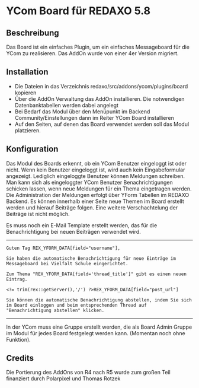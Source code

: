 YCom Board für REDAXO 5.8
=========================


Beschreibung
------------
Das Board ist ein einfaches Plugin, um ein einfaches Messageboard für die YCom zu realisieren. Das AddOn wurde von einer 4er Version migriert.


Installation
------------

* Die Dateien in das Verzeichnis redaxo/src/addons/ycom/plugins/board kopieren
* Über die AddOn Verwaltung das AddOn installieren. Die notwendigen Datenbanktabellen werden dabei angelegt
* Bei Bedarf das Modul über den Menüpunkt im Backend Community/Einstellungen dann im Reiter YCom Board installieren
* Auf den Seiten, auf denen das Board verwendet werden soll das Modul platzieren.


Konfiguration
-------------

Das Modul des Boards erkennt, ob ein YCom Benutzer eingeloggt ist oder nicht. Wenn kein Benutzer eingeloggt ist, wird auch kein Eingabeformular angezeigt. Lediglich eingeloggte Benutzer können Meldungen schreiben.
Man kann sich als eingeloggter YCom Benutzer Benachrichtigungen schicken lassen, wenn neue Meldungen für ein Thema eingetragen werden.
Die Administration der Meldungen erfolgt über YForm Tabellen im REDAXO Backend.
Es können innerhalb einer Seite neue Themen im Board erstellt werden und hierauf Beiträge folgen. Eine weitere Verschachtelung der Beiträge ist nicht möglich.

Es muss noch ein E-Mail Template erstellt werden, das für die Benachrichtigung bei neuen Beiträgen verwendet wird.

---------
```
Guten Tag REX_YFORM_DATA[field="username"],

Sie haben die automatische Benachrichtigung für neue Einträge im Messageboard bei Vielfalt Schule eingerichtet.

Zum Thema "REX_YFORM_DATA[field='thread_title']" gibt es einen neuen Eintrag.

<?= trim(rex::getServer(),'/') ?>REX_YFORM_DATA[field="post_url"]

Sie können die automatische Benachrichtigung abstellen, indem Sie sich im Board einloggen und beim entsprechenden Thread auf "Benachrichtigung abstellen" klicken.
```

---------

In der YCom muss eine Gruppe erstellt werden, die als Board Admin Gruppe im Modul für jedes Board festgelegt werden kann. (Momentan noch ohne Funktion).


Credits
-------

Die Portierung des AddOns von R4 nach R5 wurde zum großen Teil finanziert durch Polarpixel und Thomas Rotzek
